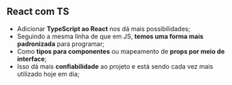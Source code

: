 ## React com TS

- Adicionar **TypeScript ao React** nos dá mais possibilidades;
- Seguindo a mesma linha de que em JS, **temos uma forma mais padronizada** para programar;
- Como **tipos para componentes** ou mapeamento de **props por meio de interface**;
- Isso dá mais **confiabilidade** ao projeto e está sendo cada vez mais utilizado hoje em dia;
